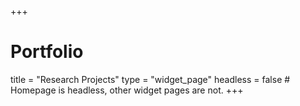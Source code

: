 +++
# Portfolio
title = "Research Projects"
type = "widget_page"
headless = false  # Homepage is headless, other widget pages are not.
+++